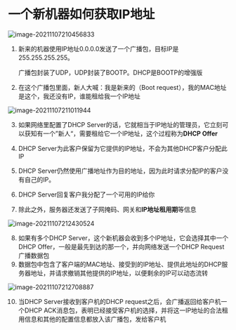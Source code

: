 # 一个新机器如何获取IP地址

![image-20211107210456833](C:\Users\gaoxiang7\AppData\Roaming\Typora\typora-user-images\image-20211107210456833.png)

1. 新来的机器使用IP地址0.0.0.0发送了一个广播包，目标IP是255.255.255.255。

   广播包封装了UDP，UDP封装了BOOTP。DHCP是BOOTP的增强版

2. 在这个广播包里面，新人大喊：我是新来的（Boot request），我的MAC地址是这个，我还没有IP，谁能租给我一个IP地址

![image-20211107211011944](C:\Users\gaoxiang7\AppData\Roaming\Typora\typora-user-images\image-20211107211011944.png)

3. 如果网络里配置了DHCP Server的话，它就相当于IP地址的管理员，它立刻可以获知有一个”新人“，需要租给它一个IP地址，这个过程称为**DHCP Offer**

4. DHCP Server为此客户保留为它提供的IP地址，不会为其他DHCP客户分配此IP

5. DHCP Server仍然使用广播地址作为目的地址，因为此时请求分配IP的客户没有自己的IP。
6. DHCP Server回复客户我分配了一个可用的IP给你
7. 除此之外，服务器还发送了子网掩码、网关和**IP地址租用期**等信息

![image-20211107212430524](C:\Users\gaoxiang7\AppData\Roaming\Typora\typora-user-images\image-20211107212430524.png)

8. 如果有多个DHCP Server，这个新机器会收到多个IP地址，它会选择其中一个DHCP Offer，一般是最先到达的那一个，并向网络发送一个DHCP Request广播数据包
9. 数据包中包含了客户端的MAC地址、接受到的IP地址、提供此地址的DHCP服务器地址，并请求撤销其他提供的IP地址，以便剩余的IP可以动态流转

![image-20211107212708887](C:\Users\gaoxiang7\AppData\Roaming\Typora\typora-user-images\image-20211107212708887.png)

10. 当DHCP Server接收到客户机的DHCP request之后，会广播返回给客户机一个DHCP ACK消息包，表明已经接受客户机的选择，并将这一IP地址的合法租用信息和其他的配置信息都放入该广播包，发给客户机


